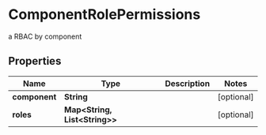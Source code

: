 

# ComponentRolePermissions

a RBAC by component

## Properties

| Name | Type | Description | Notes |
|------------ | ------------- | ------------- | -------------|
|**component** | **String** |  |  [optional] |
|**roles** | **Map&lt;String, List&lt;String&gt;&gt;** |  |  [optional] |



